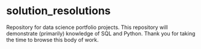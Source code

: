 # solution_resolutions
Repository for data science portfolio projects.
This repository will demonstrate (primarily) knowledge of SQL and Python. 
Thank you for taking the time to browse this body of work. 
